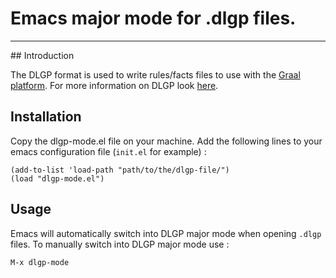 # Emacs major mode for .dlgp files.
<hr>
## Introduction

The DLGP format is used to write rules/facts files to use with the [Graal platform](https://github.com/graphik-team/graal). For more information on DLGP look [here](https://graphik-team.github.io/graal/papers/datalog+_v2.0_en.pdf).

## Installation
Copy the dlgp-mode.el file on your machine. Add the following lines to your emacs configuration file (`init.el` for example) :
```
(add-to-list 'load-path "path/to/the/dlgp-file/")
(load "dlgp-mode.el")
```
## Usage
Emacs will automatically switch into DLGP major mode when opening `.dlgp` files.
To manually switch into DLGP major mode use :
```
M-x dlgp-mode
```
